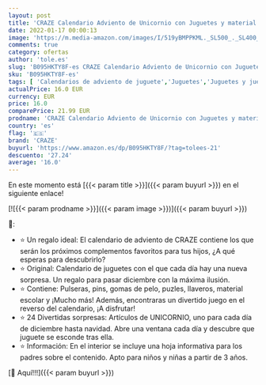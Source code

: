 ```yaml
---
layout: post
title: 'CRAZE Calendario Adviento de Unicornio con Juguetes y material escolar para niños y niñas - Calendario de Navidad 2021  33388 '
date: 2022-01-17 00:00:13
image: 'https://m.media-amazon.com/images/I/519yBMPPKML._SL500_._SL400_.jpg'
comments: true
category: ofertas
author: 'tole.es'
slug: 'B095HKTY8F-es CRAZE Calendario Adviento de Unicornio con Juguetes y...'
sku: 'B095HKTY8F-es'
tags: [ 'Calendarios de adviento de juguete','Juguetes','Juguetes y juegos','adviento','craze','navidad', ]
actualPrice: 16.0 EUR
currency: EUR
price: 16.0
comparePrice: 21.99 EUR
prodname: 'CRAZE Calendario Adviento de Unicornio con Juguetes y material escolar para niños y niñas - Calendario de Navidad 2021  33388 '
country: 'es'
flag: '🇪🇸'
brand: 'CRAZE'
buyurl: 'https://www.amazon.es/dp/B095HKTY8F/?tag=tolees-21'
descuento: '27.24'
average: '16.0'
---
```


En este momento está [{{< param title >}}]({{< param buyurl >}}) en el siguiente enlace!

[![{{< param prodname >}}]({{< param image >}})]({{< param buyurl >}})

🔎:

- ⭐ Un regalo ideal: El calendario de adviento de CRAZE contiene los que serán los próximos complementos favoritos para tus hijos, ¿A qué esperas para descubrirlo?
- ⭐ Original: Calendario de juguetes con el que cada día hay una nueva sorpresa. Un regalo para pasar diciembre con la máxima ilusión.
- ⭐ Contiene: Pulseras, pins, gomas de pelo, puzles, llaveros, material escolar y ¡Mucho más! Además, encontraras un divertido juego en el reverso del calendario, ¡A disfrutar!
- ⭐ 24 Divertidas sorpresas: Artículos de UNICORNIO, uno para cada día de diciembre hasta navidad. Abre una ventana cada día y descubre que juguete se esconde tras ella.
- ⭐ Información: En el interior se incluye una hoja informativa para los padres sobre el contenido. Apto para niños y niñas a partir de 3 años.

[🛒 Aquí!!!]({{< param buyurl >}})
